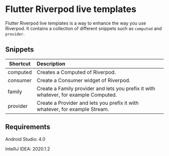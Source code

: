# Flutter Riverpod live templates

Flutter Riverpod live templates is a way to enhance the way you use Riverpod. It contains a collection of different
snippets such as `computed` and `provider`.


## Snippets

| Shortcut   |      Description      |
|----------|:-------------|
| computed |  Creates a Computed of Riverpod. |
| consumer |    Create a Consumer widget of Riverpod.   |
| family | Create a Family provider and lets you prefix it with whatever, for example Computed. |
| provider | Create a Provider and lets you prefix it with whatever, for example Stream. |

## Requirements

Android Studio: 4.0

IntelliJ IDEA: 2020.1.2
